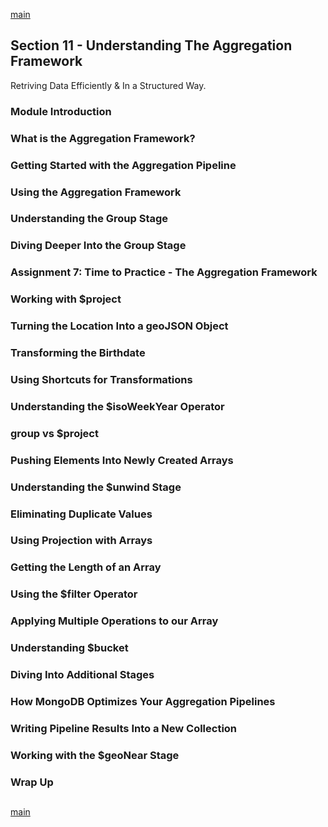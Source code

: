 <!--
// cSpell:ignore
-->

[main](README.md)

## Section 11 - Understanding The Aggregation Framework
<!-- <details> -->
<summary>
Retriving Data Efficiently & In a Structured Way.
</summary>


### Module Introduction

### What is the Aggregation Framework?

### Getting Started with the Aggregation Pipeline

### Using the Aggregation Framework

### Understanding the Group Stage

### Diving Deeper Into the Group Stage

### Assignment 7: Time to Practice - The Aggregation Framework

### Working with $project

### Turning the Location Into a geoJSON Object

### Transforming the Birthdate

### Using Shortcuts for Transformations

### Understanding the $isoWeekYear Operator

### group vs $project

### Pushing Elements Into Newly Created Arrays

### Understanding the $unwind Stage

### Eliminating Duplicate Values

### Using Projection with Arrays

### Getting the Length of an Array

### Using the $filter Operator

### Applying Multiple Operations to our Array

### Understanding $bucket

### Diving Into Additional Stages

### How MongoDB Optimizes Your Aggregation Pipelines

### Writing Pipeline Results Into a New Collection

### Working with the $geoNear Stage

### Wrap Up

</details>




##
[main](README.md)